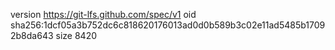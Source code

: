 version https://git-lfs.github.com/spec/v1
oid sha256:1dcf05a3b752dc6c818620176013ad0d0b589b3c02e11ad5485b17092b8da643
size 8420
